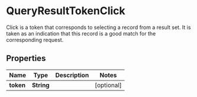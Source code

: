 

# QueryResultTokenClick

Click is a token that corresponds to selecting a record from a result set. It is taken as an indication that this record is a good match for the corresponding request.

## Properties

Name | Type | Description | Notes
------------ | ------------- | ------------- | -------------
**token** | **String** |  |  [optional]



